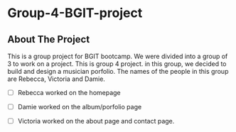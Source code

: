 # Group-4-BGIT-project

## About The Project
This is a group project for BGIT bootcamp. We were divided into a group of 3 to work on a project. This is group 4 project. in this group, we decided to build and design a musician porfolio. The names of the people in this group are Rebecca, Victoria and Damie. 

 - [ ] Rebecca worked on the homepage
 - [ ] Damie worked on the album/porfolio page
 - [ ] Victoria worked on the about page and contact page.

 